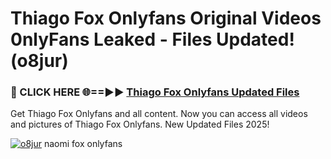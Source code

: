 # Thiago Fox Onlyfans Original Videos 0nlyFans Leaked - Files Updated! (o8jur)

<h3>🔴 CLICK HERE 🌐==►► <a href="https://tinyurl.com/2jnfzry5" rel="nofollow">Thiago Fox Onlyfans Updated Files</a></h3>

Get Thiago Fox Onlyfans and all content. Now you can access all videos and pictures of Thiago Fox Onlyfans. New Updated Files 2025!

[![o8jur](https://i.imgur.com/GyGTBgg.gif)](https://tinyurl.com/2jnfzry5)
naomi fox onlyfans